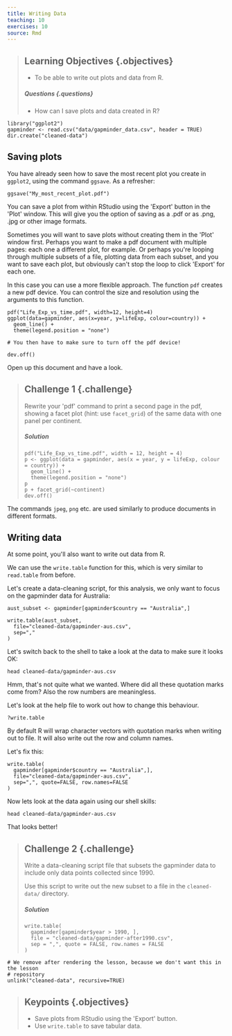 ```yaml
---
title: Writing Data
teaching: 10
exercises: 10
source: Rmd
---
```


> ## Learning Objectives {.objectives}
> 
> * To be able to write out plots and data from R.
> 
> ##### Questions {.questions}
> 
> * How can I save plots and data created in R?


~~~ {.r}
library("ggplot2")
gapminder <- read.csv("data/gapminder_data.csv", header = TRUE)
dir.create("cleaned-data")
~~~

## Saving plots

You have already seen how to save the most recent plot you create in `ggplot2`,
using the command `ggsave`. As a refresher:

~~~ {.r}
ggsave("My_most_recent_plot.pdf")
~~~

You can save a plot from within RStudio using the 'Export' button
in the 'Plot' window. This will give you the option of saving as a
.pdf or as .png, .jpg or other image formats.

Sometimes you will want to save plots without creating them in the
'Plot' window first. Perhaps you want to make a pdf document with
multiple pages: each one a different plot, for example. Or perhaps
you're looping through multiple subsets of a file, plotting data from
each subset, and you want to save each plot, but obviously can't stop
the loop to click 'Export' for each one.

In this case you can use a more flexible approach. The function
`pdf` creates a new pdf device. You can control the size and resolution
using the arguments to this function.

~~~ {.r}
pdf("Life_Exp_vs_time.pdf", width=12, height=4)
ggplot(data=gapminder, aes(x=year, y=lifeExp, colour=country)) +
  geom_line() +
  theme(legend.position = "none")

# You then have to make sure to turn off the pdf device!

dev.off()
~~~

Open up this document and have a look.


> ## Challenge 1 {.challenge}
> 
> Rewrite your 'pdf' command to print a second
> page in the pdf, showing a facet plot (hint: use `facet_grid`)
> of the same data with one panel per continent.
> 
> 
> ##### Solution
> 
> ~~~ {.r}
> pdf("Life_Exp_vs_time.pdf", width = 12, height = 4)
> p <- ggplot(data = gapminder, aes(x = year, y = lifeExp, colour = country)) +
>   geom_line() +
>   theme(legend.position = "none")
> p
> p + facet_grid(~continent)
> dev.off()
> ~~~



The commands `jpeg`, `png` etc. are used similarly to produce
documents in different formats.

## Writing data

At some point, you'll also want to write out data from R.

We can use the `write.table` function for this, which is
very similar to `read.table` from before.

Let's create a data-cleaning script, for this analysis, we
only want to focus on the gapminder data for Australia:

~~~ {.r}
aust_subset <- gapminder[gapminder$country == "Australia",]

write.table(aust_subset,
  file="cleaned-data/gapminder-aus.csv",
  sep=","
)
~~~

Let's switch back to the shell to take a look at the data to make sure it looks
OK:

~~~{r, engine="bash"}
head cleaned-data/gapminder-aus.csv
~~~

Hmm, that's not quite what we wanted. Where did all these
quotation marks come from? Also the row numbers are
meaningless.

Let's look at the help file to work out how to change this
behaviour.

~~~ {.r}
?write.table
~~~

By default R will wrap character vectors with quotation marks
when writing out to file. It will also write out the row and
column names.

Let's fix this:

~~~ {.r}
write.table(
  gapminder[gapminder$country == "Australia",],
  file="cleaned-data/gapminder-aus.csv",
  sep=",", quote=FALSE, row.names=FALSE
)
~~~

Now lets look at the data again using our shell skills:

~~~{.bash}
head cleaned-data/gapminder-aus.csv
~~~

That looks better!


> ## Challenge 2 {.challenge}
> 
> Write a data-cleaning script file that subsets the gapminder
> data to include only data points collected since 1990.
> 
> Use this script to write out the new subset to a file
> in the `cleaned-data/` directory.
> 
> 
> ##### Solution
> 
> ~~~ {.r}
> write.table(
>   gapminder[gapminder$year > 1990, ],
>   file = "cleaned-data/gapminder-after1990.csv",
>   sep = ",", quote = FALSE, row.names = FALSE
> )
> ~~~



~~~ {.r}
# We remove after rendering the lesson, because we don't want this in the lesson
# repository
unlink("cleaned-data", recursive=TRUE)
~~~

> ## Keypoints {.objectives}
> 
> * Save plots from RStudio using the 'Export' button.
> * Use `write.table` to save tabular data.



